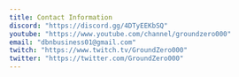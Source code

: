 ```yaml
---
title: Contact Information
discord: "https://discord.gg/4DTyEEKbSQ"
youtube: "https://www.youtube.com/channel/groundzero000"
email: "dbnbusiness01@gmail.com"
twitch: "https://www.twitch.tv/GroundZero000"
twitter: "https://twitter.com/GroundZero000"
---
```

